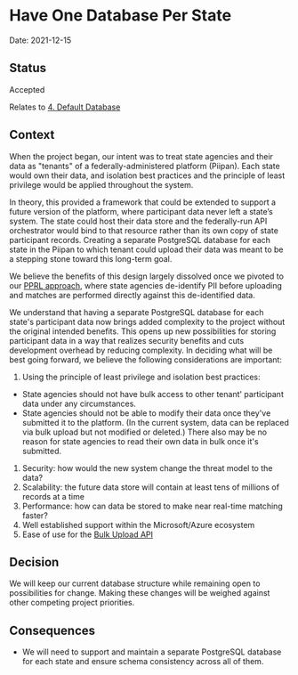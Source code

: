 # Have One Database Per State

Date: 2021-12-15

## Status

Accepted

Relates to [4. Default Database](./0004-default-database.md)

## Context

When the project began, our intent was to treat state agencies and their data as "tenants" of a federally-administered platform (Piipan). Each state would own their data, and isolation best practices and the principle of least privilege would be applied throughout the system.

In theory, this provided a framework that could be extended to support a future version of the platform, where participant data never left a state’s system. The state could host their data store and the federally-run API orchestrator would bind to that resource rather than its own copy of state participant records. Creating a separate PostgreSQL database for each state in the Piipan to which tenant could upload their data was meant to be a stepping stone toward this long-term goal.

We believe the benefits of this design largely dissolved once we pivoted to our [PPRL approach](../pprl.md), where state agencies de-identify PII before uploading and matches are performed directly against this de-identified data.

We understand that having a separate PostgreSQL database for each state's participant data now brings added complexity to the project without the original intended benefits. This opens up new possibilities for storing participant data in a way that realizes security benefits and cuts development overhead by reducing complexity. In deciding what will be best going forward, we believe the following considerations are important:

1. Using the principle of least privilege and isolation best practices:
  - State agencies should not have bulk access to other tenant' participant data under any circumstances.
  - State agencies should not be able to modify their data once they've submitted it to the platform. (In the current system, data can be replaced via bulk upload but not modified or deleted.) There also may be no reason for state agencies to read their own data in bulk once it's submitted.
1. Security: how would the new system change the threat model to the data?
1. Scalability: the future data store will contain at least tens of millions of records at a time
1. Performance: how can data be stored to make near real-time matching faster?
1. Well established support within the Microsoft/Azure ecosystem
1. Ease of use for the [Bulk Upload API](../openapi/generated/bulk-api/openapi.md)

## Decision

We will keep our current database structure while remaining open to possibilities for change. Making these changes will be weighed against other competing project priorities.

## Consequences

* We will need to support and maintain a separate PostgreSQL database for each state and ensure schema consistency across all of them.

